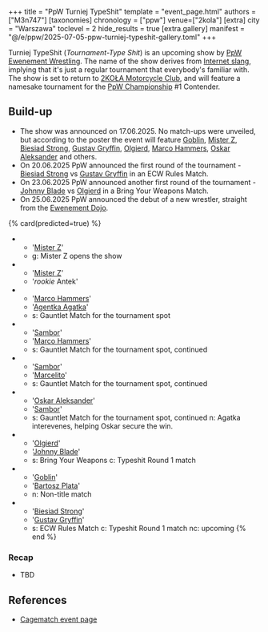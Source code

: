 +++
title = "PpW Turniej TypeShit"
template = "event_page.html"
authors = ["M3n747"]
[taxonomies]
chronology = ["ppw"]
venue=["2kola"]
[extra]
city = "Warszawa"
toclevel = 2
hide_results = true
[extra.gallery]
manifest = "@/e/ppw/2025-07-05-ppw-turniej-typeshit-gallery.toml"
+++

Turniej TypeShit (_Tournament-Type Shit_) is an upcoming show by [PpW Ewenement Wrestling](@/o/ppw.md). The name of the show derives from [Internet slang][name], implying that it's just a regular tournament that everybody's familiar with. The show is set to return to [2KOŁA Motorcycle Club](@/v/2kola.md), and will feature a namesake tournament for the [PpW Championship](@/c/ppw-championship.md) #1 Contender.

## Build-up

* The show was announced on 17.06.2025. No match-ups were unveiled, but according to the poster the event will feature [Goblin](@/w/goblin.md), [Mister Z](@/w/mister-z.md), [Biesiad Strong](@/w/biesiad.md), [Gustav Gryffin](@/w/gustav-gryffin.md), [Olgierd](@/w/olgierd.md), [Marco Hammers](@/w/marco-hammers.md), [Oskar Aleksander](@/w/oskar-aleksander.md) and others.
* On 20.06.2025 PpW announced the first round of the tournament - [Biesiad Strong](@/w/biesiad.md) vs [Gustav Gryffin](@/w/gustav-gryffin.md) in an ECW Rules Match.
* On 23.06.2025 PpW announced another first round of the tournament - [Johnny Blade](@/w/johnny-blade.md) vs [Olgierd](@/w/olgierd.md) in a Bring Your Weapons Match.
* On 25.06.2025 PpW announced the debut of a new wrestler, straight from the [Ewenement Dojo](@/o/ewenement-dojo.md).

{% card(predicted=true) %}
- - '[Mister Z](@/w/mister-z.md)'
  - g: Mister Z opens the show
- - '[Mister Z](@/w/mister-z.md)'
  - '_rookie_ Antek'
- - '[Marco Hammers](@/w/marco-hammers.md)'
  - '[Agentka Agatka](@/w/agentka-agatka.md)'
  - s: Gauntlet Match for the tournament spot
- - '[Sambor](@/w/sambor.md)'
  - '[Marco Hammers](@/w/marco-hammers.md)'
  - s: Gauntlet Match for the tournament spot, continued
- - '[Sambor](@/w/sambor.md)'
  - '[Marcelito](@/w/marcelito.md)'
  - s: Gauntlet Match for the tournament spot, continued
- - '[Oskar Aleksander](@/w/oskar-aleksander.md)'
  - '[Sambor](@/w/sambor.md)'
  - s: Gauntlet Match for the tournament spot, continued
    n: Agatka interevenes, helping Oskar secure the win.
- - '[Olgierd](@/w/olgierd.md)'
  - '[Johnny Blade](@/w/johnny-blade.md)'
  - s: Bring Your Weapons
    c: Typeshit Round 1 match
- - '[Goblin](@/w/goblin.md)'
  - '[Bartosz Plata](@/w/plata.md)'
  - n: Non-title match
- - '[Biesiad Strong](@/w/biesiad.md)'
  - '[Gustav Gryffin](@/w/gustav-gryffin.md)'
  - s: ECW Rules Match
    c: Typeshit Round 1 match
    nc: upcoming
{% end %}

### Recap

* TBD

## References

* [Cagematch event page](https://www.cagematch.net/?id=1&nr=428439)

[name]: https://context.reverso.net/translation/english-polish/type+shit
